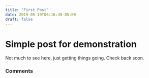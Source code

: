 ```yaml
---
title: "First Post"
date: 2019-05-19T06:16:49-05:00
draft: false
---
```

# Simple post for demonstration

Not much to see here, just getting things going. Check back soon.


### Comments
